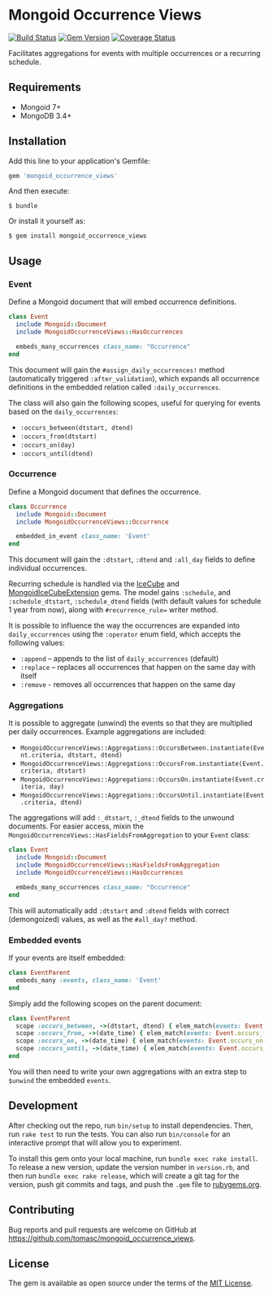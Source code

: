 # Mongoid Occurrence Views

[![Build Status](https://travis-ci.org/tomasc/mongoid_occurrence_views.svg)](https://travis-ci.org/tomasc/mongoid_occurrence_views) [![Gem Version](https://badge.fury.io/rb/mongoid_occurrence_views.svg)](http://badge.fury.io/rb/mongoid_occurrence_views) [![Coverage Status](https://img.shields.io/coveralls/tomasc/mongoid_occurrence_views.svg)](https://coveralls.io/r/tomasc/mongoid_occurrence_views)

Facilitates aggregations for events with multiple occurrences or a recurring schedule.

## Requirements

* Mongoid 7+
* MongoDB 3.4+

## Installation

Add this line to your application's Gemfile:

```ruby
gem 'mongoid_occurrence_views'
```

And then execute:

    $ bundle

Or install it yourself as:

    $ gem install mongoid_occurrence_views

## Usage

### Event

Define a Mongoid document that will embed occurrence definitions.

```ruby
class Event
  include Mongoid::Document
  include MongoidOccurrenceViews::HasOccurrences

  embeds_many_occurrences class_name: "Occurrence"
end
```

This document will gain the `#assign_daily_occurrences!` method (automatically triggered `:after_validation`), which expands all occurrence definitions in the embedded relation called `:daily_occurrences`.

The class will also gain the following scopes, useful for querying for events based on the `daily_occurrences`:

* `:occurs_between(dtstart, dtend)`
* `:occurs_from(dtstart)`
* `:occurs_on(day)`
* `:occurs_until(dtend)`

### Occurrence

Define a Mongoid document that defines the occurrence.

```ruby
class Occurrence
  include Mongoid::Document
  include MongoidOccurrenceViews::Occurrence

  embedded_in_event class_name: 'Event'
end
```

This document will gain the `:dtstart`, `:dtend` and `:all_day` fields to define individual occurrences.

Recurring schedule is handled via the [IceCube](https://github.com/seejohnrun/ice_cube) and [MongoidIceCubeExtension](https://github.com/tomasc/mongoid_ice_cube_extension) gems. The model gains `:schedule`, and `:schedule_dtstart`, `:schedule_dtend` fields (with default values for schedule 1 year from now), along with `#recurrence_rule=` writer method.

It is possible to influence the way the occurrences are expanded into `daily_occurrences` using the `:operator` enum field, which accepts the following values:

* `:append` – appends to the list of `daily_occurrences` (default)
* `:replace` – replaces all occurrences that happen on the same day with itself
* `:remove` - removes all occurrences that happen on the same day

### Aggregations

It is possible to aggregate (unwind) the events so that they are multiplied per daily occurrences. Example aggregations are included:

* `MongoidOccurrenceViews::Aggregations::OccursBetween.instantiate(Event.criteria, dtstart, dtend)`
* `MongoidOccurrenceViews::Aggregations::OccursFrom.instantiate(Event.criteria, dtstart)`
* `MongoidOccurrenceViews::Aggregations::OccursOn.instantiate(Event.criteria, day)`
* `MongoidOccurrenceViews::Aggregations::OccursUntil.instantiate(Event.criteria, dtend)`

The aggregations will add `:_dtstart`, `:_dtend` fields to the unwound documents. For easier access, mixin the `MongoidOccurrenceViews::HasFieldsFromAggregation` to your `Event` class:

```ruby
class Event
  include Mongoid::Document
  include MongoidOccurrenceViews::HasFieldsFromAggregation
  include MongoidOccurrenceViews::HasOccurrences

  embeds_many_occurrences class_name: "Occurrence"
end
```

This will automatically add `:dtstart` and `:dtend` fields with correct (demongoized) values, as well as the `#all_day?` method.

### Embedded events

If your events are itself embedded:

```ruby
class EventParent
  embeds_many :events, class_name: 'Event'
end
```

Simply add the following scopes on the parent document:

```ruby
class EventParent
  scope :occurs_between, ->(dtstart, dtend) { elem_match(events: Event.occurs_between(dtstart, dtend).selector) }
  scope :occurs_from, ->(date_time) { elem_match(events: Event.occurs_from(date_time).selector) }
  scope :occurs_on, ->(date_time) { elem_match(events: Event.occurs_on(date_time).selector) }
  scope :occurs_until, ->(date_time) { elem_match(events: Event.occurs_until(date_time).selector) }
end
```

You will then need to write your own aggregations with an extra step to `$unwind` the embedded `events`.

## Development

After checking out the repo, run `bin/setup` to install dependencies. Then, run `rake test` to run the tests. You can also run `bin/console` for an interactive prompt that will allow you to experiment.

To install this gem onto your local machine, run `bundle exec rake install`. To release a new version, update the version number in `version.rb`, and then run `bundle exec rake release`, which will create a git tag for the version, push git commits and tags, and push the `.gem` file to [rubygems.org](https://rubygems.org).

## Contributing

Bug reports and pull requests are welcome on GitHub at https://github.com/tomasc/mongoid_occurrence_views.

## License

The gem is available as open source under the terms of the [MIT License](https://opensource.org/licenses/MIT).
